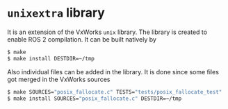 # `unixextra` library

It is an extension of the VxWorks `unix` library. The library is created to enable ROS 2 compilation.
It can be built natively by

```bash
$ make
$ make install DESTDIR=~/tmp
```

Also individual files can be added in the library. It is done since some files got merged in the VxWorks sources

```bash
$ make SOURCES="posix_fallocate.c" TESTS="tests/posix_fallocate_test"
$ make install SOURCES="posix_fallocate.c" DESTDIR=~/tmp
```

